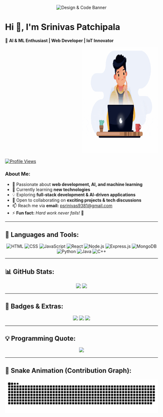 <p align="center">
  <img src="YOUR_BANNER_IMAGE_URL" alt="Design & Code Banner"/>
</p>

# Hi 👋, I'm Srinivas Patchipala  
🚀 **AI & ML Enthusiast | Web Developer | IoT Innovator**  

<p align="right">
  <img src="https://github.com/srinivasaiml/srinivasaiml/blob/main/think.gif" alt="Thinking" width="250" height="350"/>
</p>

[![Profile Views](https://hits.seeyoufarm.com/api/count/incr/badge.svg?url=https://github.com/srinivasaiml&title=Profile%20Views)](https://github.com/srinivasaiml)

### **About Me:**
- 👀 Passionate about **web development, AI, and machine learning**  
- 🌱 Currently learning **new technologies**  
- 💡 Exploring **full-stack development & AI-driven applications**  
- 💞 Open to collaborating on **exciting projects & tech discussions**  
- 📫 Reach me via **email:** psrinivas9381@gmail.com  
- ⚡ **Fun fact:** _Hard work never fails!_ 💪  

---

## 🚀 **Languages and Tools:**  
<p align="center">
  <img alt="HTML" width="40px" src="https://cdn.jsdelivr.net/gh/devicons/devicon/icons/html5/html5-original.svg" />
  <img alt="CSS" width="40px" src="https://cdn.jsdelivr.net/gh/devicons/devicon/icons/css3/css3-original.svg" />
  <img alt="JavaScript" width="40px" src="https://cdn.jsdelivr.net/gh/devicons/devicon/icons/javascript/javascript-original.svg" />
  <img alt="React" width="40px" src="https://cdn.jsdelivr.net/gh/devicons/devicon/icons/react/react-original.svg" />
  <img alt="Node.js" width="40px" src="https://cdn.jsdelivr.net/gh/devicons/devicon/icons/nodejs/nodejs-original.svg" />
  <img alt="Express.js" width="40px" src="https://cdn.jsdelivr.net/gh/devicons/devicon/icons/express/express-original.svg" />
  <img alt="MongoDB" width="40px" src="https://cdn.jsdelivr.net/gh/devicons/devicon/icons/mongodb/mongodb-original.svg" />
  <img alt="Python" width="40px" src="https://cdn.jsdelivr.net/gh/devicons/devicon/icons/python/python-original.svg" />
  <img alt="Java" width="40px" src="https://cdn.jsdelivr.net/gh/devicons/devicon/icons/java/java-original.svg" />
  <img alt="C++" width="40px" src="https://cdn.jsdelivr.net/gh/devicons/devicon/icons/cplusplus/cplusplus-original.svg" />
</p>

---

## 📊 **GitHub Stats:**
<p align="center">
  <img src="https://github-readme-stats.vercel.app/api/top-langs/?username=srinivasaiml&layout=compact&langs_count=6&theme=dark"/>
  <img src="https://streak-stats.demolab.com/?user=srinivasaiml&theme=radical&hide_border=true"/>
</p>

---

## 🎯 **Badges & Extras:**
<p align="center">
  <img src="https://img.shields.io/badge/Code-Python-blue?style=flat-square&logo=python"/>
  <img src="https://img.shields.io/badge/Web-React-orange?style=flat-square&logo=react"/>
  <img src="https://img.shields.io/badge/AI-DeepLearning-red?style=flat-square&logo=pytorch"/>
</p>

---

## 💡 **Programming Quote:**
<p align="center">
  <img src="https://quotes-github-readme.vercel.app/api?type=horizontal&theme=dark"/>
</p>

---

## 🐍 **Snake Animation (Contribution Graph):**
<p align="center">
  <img src="https://raw.githubusercontent.com/srinivasaiml/srinivasaiml/main/snake.svg"/>
</p>
